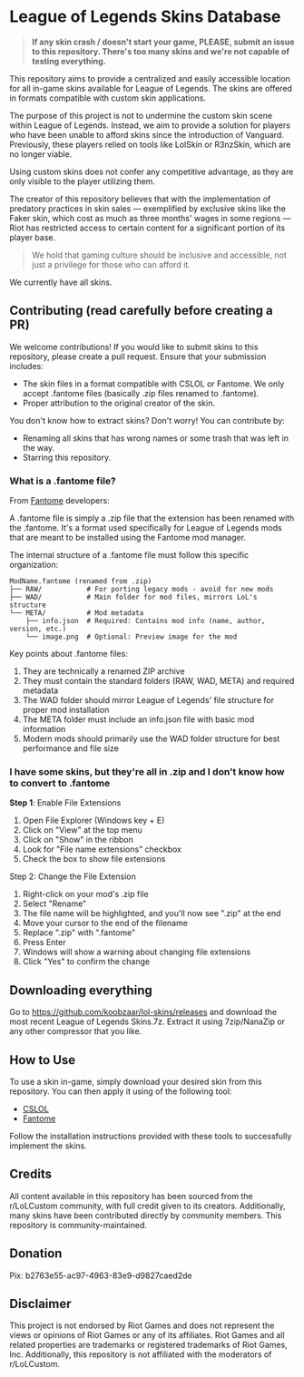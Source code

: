 
# League of Legends Skins Database

> **If any skin crash / doesn't start your game, PLEASE, submit an issue to this repository. There's too many skins and we're not capable of testing everything.**

This repository aims to provide a centralized and easily accessible location for all in-game skins available for League of Legends. The skins are offered in formats compatible with custom skin applications.

The purpose of this project is not to undermine the custom skin scene within League of Legends. Instead, we aim to provide a solution for players who have been unable to afford skins since the introduction of Vanguard. Previously, these players relied on tools like LolSkin or R3nzSkin, which are no longer viable.

Using custom skins does not confer any competitive advantage, as they are only visible to the player utilizing them. 

The creator of this repository believes that with the implementation of predatory practices in skin sales — exemplified by exclusive skins like the Faker skin, which cost as much as three months' wages in some regions — Riot has restricted access to certain content for a significant portion of its player base. 

> We hold that gaming culture should be inclusive and accessible, not just a privilege for those who can afford it.

We currently have all skins.

## Contributing (read carefully before creating a PR)

We welcome contributions! If you would like to submit skins to this repository, please create a pull request. Ensure that your submission includes:

- The skin files in a format compatible with CSLOL or Fantome. We only accept .fantome files (basically .zip files renamed to .fantome).
- Proper attribution to the original creator of the skin.

You don't know how to extract skins? Don't worry! You can contribute by:

- Renaming all skins that has wrong names or some trash that was left in the way.
- Starring this repository.

### What is a .fantome file?

From [Fantome](https://github.com/LeagueToolkit/Fantome) developers:

A .fantome file is simply a .zip file that the extension has been renamed with the .fantome. It's a format used specifically for League of Legends mods that are meant to be installed using the Fantome mod manager.

The internal structure of a .fantome file must follow this specific organization:
```
ModName.fantome (renamed from .zip)
├── RAW/           # For porting legacy mods - avoid for new mods
├── WAD/           # Main folder for mod files, mirrors LoL's structure
└── META/          # Mod metadata
    ├── info.json  # Required: Contains mod info (name, author, version, etc.)
    └── image.png  # Optional: Preview image for the mod
```

Key points about .fantome files:
1. They are technically a renamed ZIP archive
2. They must contain the standard folders (RAW, WAD, META) and required metadata
3. The WAD folder should mirror League of Legends' file structure for proper mod installation
4. The META folder must include an info.json file with basic mod information
5. Modern mods should primarily use the WAD folder structure for best performance and file size

### I have some skins, but they're all in .zip and I don't know how to convert to .fantome 

**Step 1**: Enable File Extensions

1. Open File Explorer (Windows key + E)
2. Click on "View" at the top menu
3. Click on "Show" in the ribbon
4. Look for "File name extensions" checkbox
5. Check the box to show file extensions

Step 2: Change the File Extension

1. Right-click on your mod's .zip file
2. Select "Rename"
3. The file name will be highlighted, and you'll now see ".zip" at the end
4. Move your cursor to the end of the filename
5. Replace ".zip" with ".fantome"
6. Press Enter
7. Windows will show a warning about changing file extensions
8. Click "Yes" to confirm the change

## Downloading everything

Go to https://github.com/koobzaar/lol-skins/releases and download the most recent League of Legends Skins.7z. Extract it using 7zip/NanaZip or any other compressor that you like.


## How to Use

To use a skin in-game, simply download your desired skin from this repository. You can then apply it using of the following tool:

 - [CSLOL](https://github.com/LeagueToolkit/cslol-manager)
  - [Fantome](https://github.com/LeagueToolkit/fantome)

Follow the installation instructions provided with these tools to successfully implement the skins.

## Credits

All content available in this repository has been sourced from the r/LoLCustom community, with full credit given to its creators. Additionally, many skins have been contributed directly by community members. This repository is community-maintained.

## Donation

Pix: b2763e55-ac97-4963-83e9-d9827caed2de
## Disclaimer

This project is not endorsed by Riot Games and does not represent the views or opinions of Riot Games or any of its affiliates. Riot Games and all related properties are trademarks or registered trademarks of Riot Games, Inc. Additionally, this repository is not affiliated with the moderators of r/LoLCustom.


